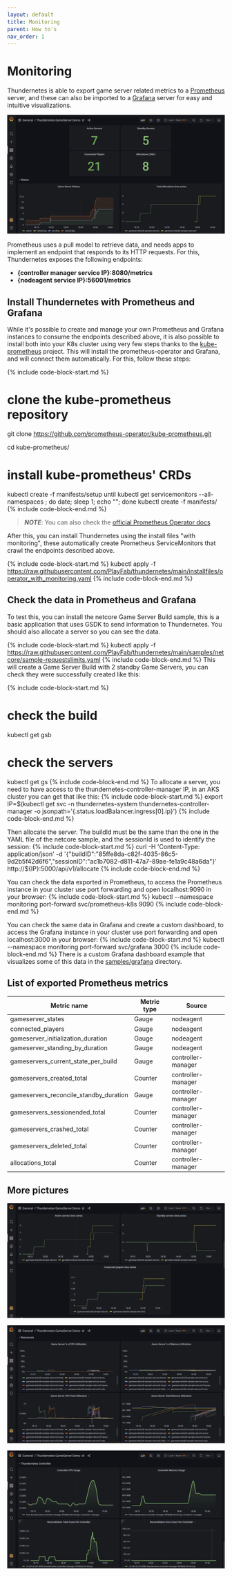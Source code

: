 ```yaml
---
layout: default
title: Monitoring
parent: How to's
nav_order: 1
---
```


# Monitoring

Thundernetes is able to export game server related metrics to a [Prometheus](https://prometheus.io/docs/introduction/overview/) server, and these can also be imported
to a [Grafana](https://grafana.com/docs/grafana/latest/introduction/) server for easy and intuitive visualizations.

[![Grafana Dasboard Example](../assets/images/grafana_dashboard_1.png)](../assets/images/grafana_dashboard_1.png)

Prometheus uses a pull model to retrieve data, and needs apps to implement an endpoint that responds to its HTTP requests. For this, Thundernetes exposes the following endpoints:

* **{controller manager service IP}:8080/metrics**
* **{nodeagent service IP}:56001/metrics**

## Install Thundernetes with Prometheus and Grafana

While it's possible to create and manage your own Prometheus and Grafana instances to consume the endpoints described above, it is also possible to install both into your K8s cluster using very few steps thanks to the [kube-prometheus](https://github.com/prometheus-operator/kube-prometheus) project. This will install the prometheus-operator and Grafana, and will connect them automatically. For this, follow these steps:

{% include code-block-start.md %}
# clone the kube-prometheus repository
git clone https://github.com/prometheus-operator/kube-prometheus.git

cd kube-prometheus/

# install kube-prometheus' CRDs
kubectl create -f manifests/setup
until kubectl get servicemonitors --all-namespaces ; do date; sleep 1; echo ""; done
kubectl create -f manifests/
{% include code-block-end.md %}

> **_NOTE_**: You can also check the [official Prometheus Operator docs](https://prometheus-operator.dev/)

After this, you can install Thundernetes using the install files "with monitoring", these automatically create Prometheus ServiceMonitors that crawl the endpoints described above.

{% include code-block-start.md %}
kubectl apply -f https://raw.githubusercontent.com/PlayFab/thundernetes/main/installfiles/operator_with_monitoring.yaml
{% include code-block-end.md %}

## Check the data in Prometheus and Grafana

To test this, you can install the netcore Game Server Build sample, this is a basic application that uses GSDK to send information to Thundernetes. You should also allocate a server so you can see the data.

{% include code-block-start.md %}
kubectl apply -f https://raw.githubusercontent.com/PlayFab/thundernetes/main/samples/netcore/sample-requestslimits.yaml
{% include code-block-end.md %}
This will create a Game Server Build with 2 standby Game Servers, you can check they were successfully created like this:

{% include code-block-start.md %}
# check the build
kubectl get gsb

# check the servers
kubectl get gs
{% include code-block-end.md %}
 To allocate a server, you need to have access to the thundernetes-controller-manager IP, in an AKS cluster you can get that like this:
 {% include code-block-start.md %}
 export IP=$(kubectl get svc -n thundernetes-system thundernetes-controller-manager -o jsonpath='{.status.loadBalancer.ingress[0].ip}')
 {% include code-block-end.md %}

 Then allocate the server. The buildId must be the same than the one in the YAML file of the netcore sample, and the sessionId is used to identify the session:
 {% include code-block-start.md %}
curl -H 'Content-Type: application/json' -d '{"buildID":"85ffe8da-c82f-4035-86c5-9d2b5f42d6f6","sessionID":"ac1b7082-d811-47a7-89ae-fe1a9c48a6da"}' http://${IP}:5000/api/v1/allocate
 {% include code-block-end.md %}

You can check the data exported in Prometheus, to access the Prometheus instance in your cluster use  port forwarding and open localhost:9090 in your browser:
{% include code-block-start.md %}
kubectl --namespace monitoring port-forward svc/prometheus-k8s 9090
{% include code-block-end.md %}

You can check the same data in Grafana and create a custom dashboard, to access the Grafana instance in your cluster use port forwarding and open localhost:3000 in your browser:
{% include code-block-start.md %}
kubectl --namespace monitoring port-forward svc/grafana 3000
{% include code-block-end.md %}
There is a custom Grafana dashboard example that visualizes some of this data in the [samples/grafana](https://github.com/PlayFab/thundernetes/tree/main/samples/grafana) directory.

## List of exported Prometheus metrics

| Metric name | Metric type | Source |
| --- | --- | --- |
| gameserver_states | Gauge | nodeagent |
| connected_players | Gauge | nodeagent |
| gameserver_initialization_duration | Gauge | nodeagent |
| gameserver_standing_by_duration | Gauge | nodeagent |
| gameservers_current_state_per_build | Gauge | controller-manager |
| gameservers_created_total | Counter | controller-manager |
| gameservers_reconcile_standby_duration | Gauge | controller-manager | 
| gameservers_sessionended_total | Counter | controller-manager |
| gameservers_crashed_total | Counter | controller-manager |
| gameservers_deleted_total | Counter | controller-manager |
| allocations_total | Counter | controller-manager |

## More pictures

[![Grafana Dasboard Example 2](../assets/images/grafana_dashboard_2.png)](../assets/images/grafana_dashboard_2.png)

[![Grafana Dasboard Example 3](../assets/images/grafana_dashboard_3.png)](../assets/images/grafana_dashboard_3.png)

[![Grafana Dasboard Example 4](../assets/images/grafana_dashboard_4.png)](../assets/images/grafana_dashboard_4.png)
